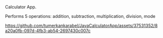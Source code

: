 Calculator App.

Performs 5 operations: addition, subtraction, multiplication, division, mode

https://github.com/tumerkankarabel/JavaCalculatorApp/assets/37531352/8a20a0fb-097d-4fb3-ab54-2697430c007c


